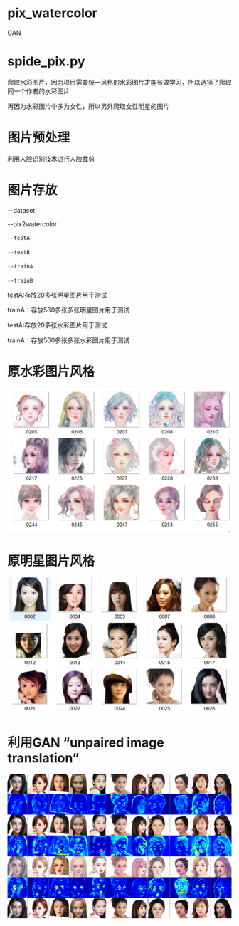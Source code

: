 # pix_watercolor
GAN

# spide_pix.py

爬取水彩图片，因为项目需要统一风格的水彩图片才能有效学习，所以选择了爬取同一个作者的水彩图片

再因为水彩图片中多为女性，所以另外爬取女性明星的图片

# 图片预处理

利用人脸识别技术进行人脸裁剪

# 图片存放

--dataset

  --pix2watercolor
  
    --testA
  
    --testB
    
    --trainA
    
    --trainB

testA:存放20多张明星图片用于测试

trainA：存放560多张多张明星图片用于测试

testA:存放20多张水彩图片用于测试

trainA：存放560多张多张水彩图片用于测试

# 原水彩图片风格

![image](https://github.com/inesying/pix_watercolor/blob/main/pix2watercolor/trainB.png)


# 原明星图片风格

![image](https://github.com/inesying/pix_watercolor/blob/main/pix2watercolor/trainA.png)

# 利用GAN “unpaired image translation”

![image](https://github.com/inesying/pix_watercolor/blob/main/pix2watercolor/pix2watercolor.png)
